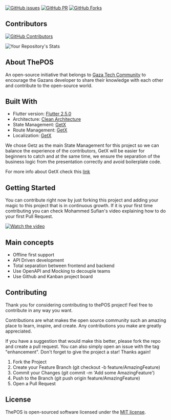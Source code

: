 
[![GitHub issues](https://img.shields.io/github/issues-closed/The-POS/The-POS-flutter)](https://github.com/The-POS/The-POS-flutter)
[![GitHub PR](https://img.shields.io/github/issues-pr/The-POS/The-POS-flutter)](https://github.com/The-POS/The-POS-flutter)
[![GitHub Forks](https://img.shields.io/github/forks/The-POS/The-POS-flutter?style=social)](https://github.com/The-POS/The-POS-flutter)



## Contributors
[![GitHub Contributors](https://img.shields.io/github/contributors/The-POS/The-POS-flutter)](https://github.com/The-POS/The-POS-flutter)

![Your Repository's Stats](https://contrib.rocks/image?repo=The-POS/The-POS-flutter)

## About ThePOS

An open-source initiative that belongs to [Gaza Tech Community](https://www.facebook.com/groups/142204986283498) to encourage the Gazans developer to share their knowledge with each other and contribute to the open-source world.

## Built With 
- Flutter version: [Flutter 2.5.0](https://flutter.dev/)
- Architecture: [Clean Architecture](https://blog.cleancoder.com/uncle-bob/2012/08/13/the-clean-architecture.html)
- State Management: [GetX](https://github.com/jonataslaw/getx)
- Route Management: [GetX](https://github.com/jonataslaw/getx)
- Localization: [GetX](https://github.com/jonataslaw/getx)

We chose Getz as the main State Management for this project so we can balance the experience of the contributors, GetX will be easier for beginners to catch and at the same time, we ensure the separation of the business logic from the presentation correctly and avoid boilerplate code.

For more info about GetX check this [link](https://github.com/jonataslaw/getx)

## Getting Started
You can contribute right now by just forking this project and adding your magic to this project that is in continuous growth.
If it is your first time contributing you can check Mohammed Sufian's video explaining how to do your first Pull Request.

[![Watch the video](http://i3.ytimg.com/vi/DUoAmNpqrQQ/maxresdefault.jpg)](https://www.youtube.com/watch?v=DUoAmNpqrQQ)



## Main concepts

- Offline first support
- API Driven development
- Total separation between frontend and backend
- Use OpenAPI and Mocking to decouple teams
- Use Github and Kanban project board

## Contributing

Thank you for considering contributing to thePOS project! Feel free to contribute in any way you want.

Contributions are what makes the open source community such an amazing place to learn, inspire, and create. Any contributions you make are greatly appreciated.

If you have a suggestion that would make this better, please fork the repo and create a pull request. You can also simply open an issue with the tag "enhancement". Don't forget to give the project a star! Thanks again!

1. Fork the Project
2. Create your Feature Branch (git checkout -b feature/AmazingFeature)
3. Commit your Changes (git commit -m 'Add some AmazingFeature')
4. Push to the Branch (git push origin feature/AmazingFeature)
5. Open a Pull Request

## License

ThePOS is open-sourced software licensed under the [MIT license](https://opensource.org/licenses/MIT).
